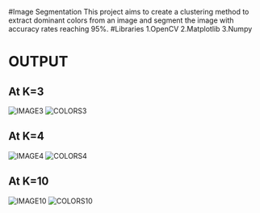 #Image Segmentation
 This project aims to create a clustering method to extract dominant colors from an image and segment the image with accuracy rates reaching 95%.
#Libraries
 1.OpenCV
 2.Matplotlib
 3.Numpy
# OUTPUT 
## At K=3  
![IMAGE3](https://user-images.githubusercontent.com/107131075/231965584-75c8893a-017a-4285-b682-98be2e17c762.png)
![COLORS3](https://user-images.githubusercontent.com/107131075/231965606-d89e46b3-2f9b-4825-b4b3-52633a1d0ec2.png)

## At K=4 
![IMAGE4](https://user-images.githubusercontent.com/107131075/231965944-88f15efa-43e1-4009-b1c3-5f7f3ab2adb0.png)
![COLORS4](https://user-images.githubusercontent.com/107131075/231966066-ac3a9b9e-0df3-4227-849c-8b0d59fbc57c.png)

## At K=10 
![IMAGE10](https://user-images.githubusercontent.com/107131075/231967115-cdc24036-3a3a-4a19-b15d-1868adc4482a.png)
![COLORS10](https://user-images.githubusercontent.com/107131075/231967099-60e8fcca-bc81-4619-afa2-74622146a7ff.png)

